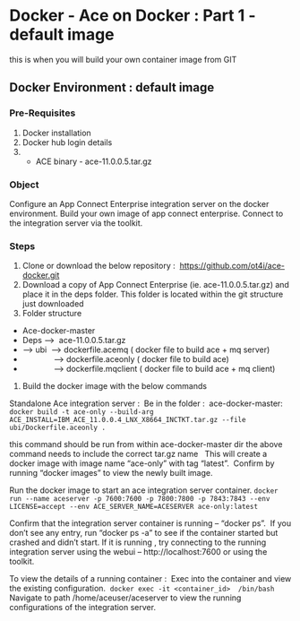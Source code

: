 # Docker - Ace on Docker : Part 1 - default image

this is when you will build your own container image from GIT

## Docker Environment : default image
### Pre-Requisites
1. Docker installation
1. Docker hub login details
1. - ACE binary - ace-11.0.0.5.tar.gz

### Object
Configure an App Connect Enterprise integration server on the docker environment. Build your own image of app connect enterprise. Connect to the integration server via the toolkit. 

### Steps
1. Clone or download the below repository :  https://github.com/ot4i/ace-docker.git
1. Download a copy of App Connect Enterprise (ie. ace-11.0.0.5.tar.gz) and place it in the deps folder. This folder is located within the git structure just downloaded
1. Folder structure
* Ace-docker-master
 * Deps -->  ace-11.0.0.5.tar.gz
 * --> ubi  --> dockerfile.acemq ( docker file to build ace + mq server)
 *               --> dockerfile.aceonly ( docker file to build ace)
 *               --> dockerfile.mqclient ( docker file to build ace + mq client)
1. Build the docker image with the below commands

Standalone Ace integration server : 
Be in the folder :  ace-docker-master: 
``` docker build -t ace-only --build-arg ACE_INSTALL=IBM_ACE_11.0.0.4_LNX_X8664_INCTKT.tar.gz --file ubi/Dockerfile.aceonly . ```

this command should be run from within ace-docker-master dir
the above command needs to include the correct tar.gz name
 
This will create a docker image with image name “ace-only” with tag “latest”. 
Confirm by running “docker images” to view the newly built image.

Run the docker image to start an ace integration server container.
``` docker run --name aceserver -p 7600:7600 -p 7800:7800 -p 7843:7843 --env LICENSE=accept --env ACE_SERVER_NAME=ACESERVER ace-only:latest ```

Confirm that the integration server container is running – “docker ps”.  If you don’t see any entry, run “docker ps -a” to see if the container started but crashed and didn’t start. If it is running , try connecting to the running integration server using the webui – http://localhost:7600 or using the toolkit.

To view the details of a running container :  Exec into the container and view the existing configuration. 
``` docker exec -it <container_id>  /bin/bash ```
Navigate to path /home/aceuser/aceserver to view the running configurations of the integration server.